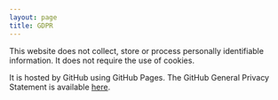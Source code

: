 ```yaml
---
layout: page
title: GDPR
---
```


This website does not collect, store or process personally identifiable information. It does not require the use of cookies.

It is hosted by GitHub using GitHub Pages. The GitHub General Privacy Statement is available [here](https://docs.github.com/en/site-policy/privacy-policies/github-general-privacy-statement).
